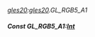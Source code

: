 _[gles20](../../modules/gles20/gles20-module.md):[gles20](../../modules/gles20/gles20-module.md).GL\_RGB5\_A1_
##### Const GL\_RGB5\_A1:[Int](../../modules/wonkey/wonkey-types-int.md)
